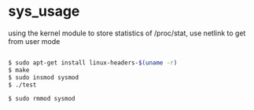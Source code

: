 # sys_usage
using the kernel module to store statistics of /proc/stat, use netlink to get from user mode

```sh

$ sudo apt-get install linux-headers-$(uname -r)
$ make
$ sudo insmod sysmod
$ ./test

$ sudo rmmod sysmod

```
